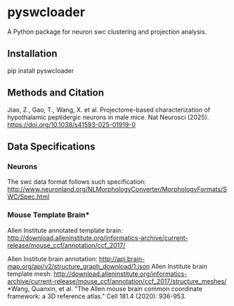 # pyswcloader
A Python package for neuron swc clustering and projection analysis.

## Installation
pip install pyswcloader

## Methods and Citation
Jiao, Z., Gao, T., Wang, X. et al. Projectome-based characterization of hypothalamic peptidergic neurons in male mice. Nat Neurosci (2025). https://doi.org/10.1038/s41593-025-01919-0

## Data Specifications

### Neurons
The swc data format follows such specification: http://www.neuronland.org/NLMorphologyConverter/MorphologyFormats/SWC/Spec.html

### Mouse Template Brain*
Allen Institute annotated template brain: http://download.alleninstitute.org/informatics-archive/current-release/mouse_ccf/annotation/ccf_2017/

Allen Institute brain annotation: http://api.brain-map.org/api/v2/structure_graph_download/1.json
Allen Institute brain template mesh: http://download.alleninstitute.org/informatics-archive/current-release/mouse_ccf/annotation/ccf_2017/structure_meshes/
*Wang, Quanxin, et al. "The Allen mouse brain common coordinate framework: a 3D reference atlas." Cell 181.4 (2020): 936-953.
